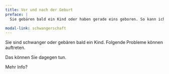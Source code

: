 ```yaml
---
title: Vor und nach der Geburt
preface: |
  Sie gebären bald ein Kind oder haben gerade eins geboren. So kann ich Sie unterstützen.

modal-link: schwangerschaft
---
```


Sie sind schwanger oder gebären bald ein Kind.
Folgende Probleme können auftreten.

Das können Sie dagegen tun.

Mehr Info?
